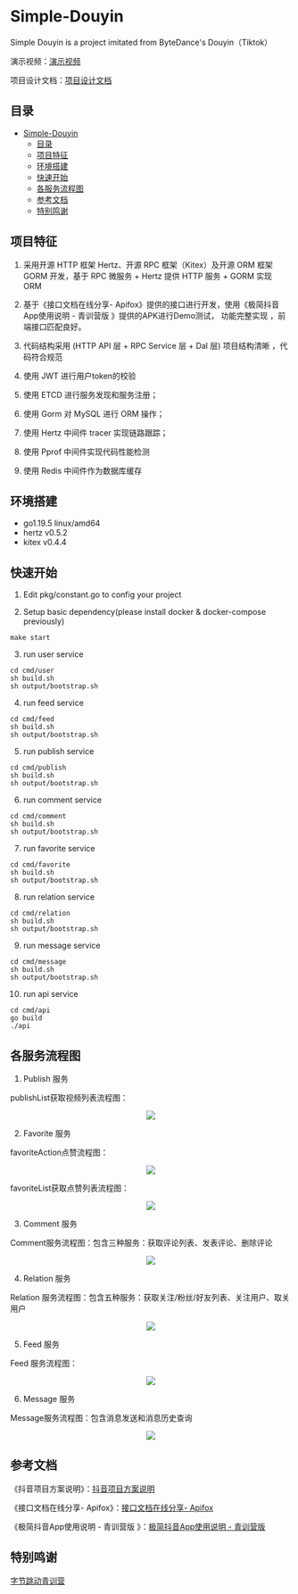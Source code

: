 # Simple-Douyin
Simple Douyin is a project imitated from ByteDance's Douyin（Tiktok）

演示视频：[演示视频](https://www.bilibili.com/video/BV1fT411U7pp/?vd_source=f4f2c590094c8dc71490eeb6ebf221d4#reply482279173)

项目设计文档：[项目设计文档](https://umwtv4mkyx.feishu.cn/docx/PPBVdfWihozSfnx9qbzcYovEnYd)

## 目录
- [Simple-Douyin](#simple-douyin)
  - [目录](#目录)
  - [项目特征](#项目特征)
  - [环境搭建](#环境搭建)
  - [快速开始](#快速开始)
  - [各服务流程图](#各服务流程图)
  - [参考文档](#参考文档)
  - [特别鸣谢](#特别鸣谢)



## 项目特征
1. 采用开源 HTTP 框架 Hertz、开源 RPC 框架（Kitex）及开源 ORM 框架 GORM 开发，基于 RPC 微服务 + Hertz 提供 HTTP 服务 + GORM 实现 ORM

2. 基于《接口文档在线分享- Apifox》提供的接口进行开发，使用《极简抖音App使用说明 - 青训营版 》提供的APK进行Demo测试， 功能完整实现 ，前端接口匹配良好。

3. 代码结构采用 (HTTP API 层 + RPC Service 层 + Dal 层) 项目结构清晰 ，代码符合规范

4. 使用 JWT 进行用户token的校验

5. 使用 ETCD 进行服务发现和服务注册；

6. 使用 Gorm 对 MySQL 进行 ORM 操作；

7. 使用 Hertz 中间件 tracer 实现链路跟踪；

8. 使用 Pprof 中间件实现代码性能检测

9. 使用 Redis 中间件作为数据库缓存

## 环境搭建
- go1.19.5 linux/amd64
- hertz v0.5.2
- kitex v0.4.4

## 快速开始
1. Edit pkg/constant.go to config your project

2. Setup basic dependency(please install docker & docker-compose previously)
```shell
make start
```

3. run user service
```shell
cd cmd/user
sh build.sh
sh output/bootstrap.sh
```

4. run feed service
```shell
cd cmd/feed
sh build.sh
sh output/bootstrap.sh
```

5. run publish service
```shell
cd cmd/publish
sh build.sh
sh output/bootstrap.sh
```

6. run comment service
```shell
cd cmd/comment
sh build.sh
sh output/bootstrap.sh
```

7. run favorite service
```shell
cd cmd/favorite
sh build.sh
sh output/bootstrap.sh
```

8. run relation service
```shell
cd cmd/relation
sh build.sh
sh output/bootstrap.sh
```

9. run message service
```shell
cd cmd/message
sh build.sh
sh output/bootstrap.sh
```

10. run api service
```shell
cd cmd/api
go build
./api
```

## 各服务流程图

1. Publish 服务

publishList获取视频列表流程图：
<center>
<img src="./pic/publishList.jpg">
</center>

2. Favorite 服务

favoriteAction点赞流程图：
<center>
<img src="./pic/点赞.jpg">
</center>


favoriteList获取点赞列表流程图：
<center>
<img src="./pic/点赞列表.jpg">
</center>

3. Comment 服务

Comment服务流程图：包含三种服务：获取评论列表、发表评论、删除评论
<center>
<img src="./pic/comment.jpg">
</center>

4. Relation 服务

Relation 服务流程图：包含五种服务：获取关注/粉丝/好友列表、关注用户、取关用户
<center>
<img src="./pic/relation.png">
</center>

5. Feed 服务

Feed 服务流程图：
<center>
<img src="./pic/feed.png">
</center>

6. Message 服务

Message服务流程图：包含消息发送和消息历史查询
<center>
<img src="./pic/message.jpg">
</center>

## 参考文档

《抖音项目方案说明》：[抖音项目方案说明](https://bytedance.feishu.cn/docs/doccnKrCsU5Iac6eftnFBdsXTof#6QCRJV)

《接口文档在线分享- Apifox》：[接口文档在线分享- Apifox](https://www.apifox.cn/apidoc/shared-09d88f32-0b6c-4157-9d07-a36d32d7a75c)

《极简抖音App使用说明 - 青训营版 》：[极简抖音App使用说明 - 青训营版](https://bytedance.feishu.cn/docs/doccnM9KkBAdyDhg8qaeGlIz7S7)

## 特别鸣谢
[字节跳动青训营](https://youthcamp.bytedance.com/)